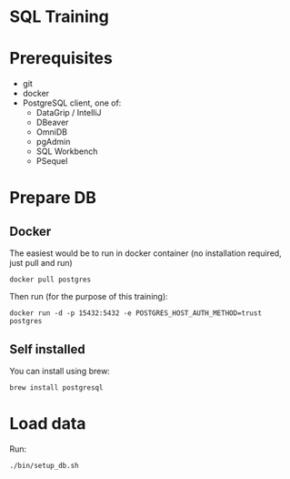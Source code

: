 # SQL Training

# Prerequisites

* git
* docker
* PostgreSQL client, one of:
  * DataGrip / IntelliJ
  * DBeaver
  * OmniDB
  * pgAdmin
  * SQL Workbench
  * PSequel
  
# Prepare DB

## Docker

The easiest would be to run in docker container (no installation required, just pull and run) 

`docker pull postgres`

Then run (for the purpose of this training):

`docker run -d -p 15432:5432 -e POSTGRES_HOST_AUTH_METHOD=trust postgres`

## Self installed

You can install using brew:

`brew install postgresql`

# Load data

Run:

`./bin/setup_db.sh`

